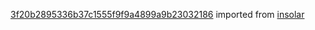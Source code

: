 [3f20b2895336b37c1555f9f9a4899a9b23032186](https://github.com/insolar/insolar/commit/3f20b2895336b37c1555f9f9a4899a9b23032186) imported from [insolar](https://github.com/insolar/insolar)
